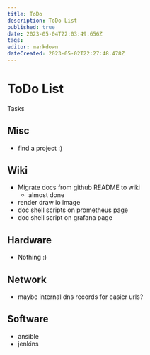 ```yaml
---
title: ToDo
description: ToDo List
published: true
date: 2023-05-04T22:03:49.656Z
tags: 
editor: markdown
dateCreated: 2023-05-02T22:27:48.478Z
---
```


# ToDo List
Tasks

## Misc
* find a project :)

## Wiki
* Migrate docs from github README to wiki
    * almost done
* render draw io image
* doc shell scripts on prometheus page
* doc shell script on grafana page

## Hardware
* Nothing :)

## Network
* maybe internal dns records for easier urls?

## Software
* ansible
* jenkins






